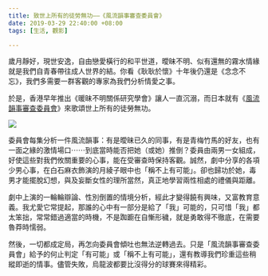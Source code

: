 ```yaml
---
title: 致世上所有的徒勞無功——《風流韻事審查委員會》
date: 2019-03-29 22:40:00 +08:00
tags: [生活, 觀影]

---
```


  
  
  
歲月靜好，現世安逸，自由戀愛橫行的和平世道，曖昧不明、似有還無的霧水情緣就是我們自青春帶往成人世界的結。你看《耿耿於懷》十年後仍還是《念念不忘》，我們多需要一群客觀的專家為我們分析情愛之事。  
  
於是，香港早年推出《暖昧不明關係研究學會》讓人一直沉溺，而日本就有《[風流韻事審查委員會](https://www.netflix.com/hk-en/title/80242916?trkid=13747225&s=i)》來歌頌世上所有的徒勞無功。  
  
[![](https://1.bp.blogspot.com/-OjYy9NWeek8/XJ4uBgkZSjI/AAAAAAAAHOk/uyTkcPpFQtU4jGNJnkZTJ3dA3NjL7x3YwCLcBGAs/s1600/1549632079-4175463038_n.jpg)](https://1.bp.blogspot.com/-OjYy9NWeek8/XJ4uBgkZSjI/AAAAAAAAHOk/uyTkcPpFQtU4jGNJnkZTJ3dA3NjL7x3YwCLcBGAs/s1600/1549632079-4175463038%5Fn.jpg)

  
委員會每集分析一件風流韻事：有是曖昧已久的同事，有是青梅竹馬的好友，也有一面之緣的激情場口⋯⋯到底當時能否把她（或她）推倒？委員由兩男一女組成，好使這些對我們攸關重要的心事，能在受審查時保持客觀。誠然，劇中分享的各項少男心事，在白石麻衣飾演的月綾子眼中也「稱不上有可能」。卻也歸功於她，毒男才能擺脫幻想，與及妄斷女性的理所當然，真正地學習兩性相處的禮儀與距離。  
  
劇中上演的一輪輪辯論、性別倒置的情境分析，經此才變得饒有興味，又富教育意義。我尤愛它常提起，那誰的心中有一部分是給了「我」可能的，只可惜「我」都太笨拙，常常錯過適當的時機，不是踟躕在自慚形穢，就是勇敢得不徹底，在需要魯莽時懦弱。  
  
然後，一切都成定局，再怎向委員會傾吐也無法逆轉過去。只是「風流韻事審查委員會」給予的何止判定「有可能」或「稱不上有可能」，還有教導我們珍重這些稍縱即逝的情事。儘管失敗，烏龍波都要比沒得分的球賽來得精彩。  
  
  
